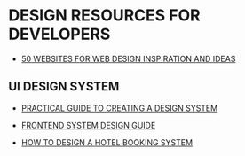 # DESIGN RESOURCES FOR DEVELOPERS

- [50 WEBSITES FOR WEB DESIGN INSPIRATION AND IDEAS](https://dev.to/devluc/50-best-websites-for-web-design-inspiration-and-ideas-be6?context=digest)

## UI DESIGN SYSTEM

- [PRACTICAL GUIDE TO CREATING A DESIGN SYSTEM](https://dev.to/woovi/practical-guide-to-creating-a-design-system-1b3p?ref=dailydev)

- [FRONTEND SYSTEM DESIGN GUIDE](https://javascript.plainenglish.io/front-end-system-design-guide-9a11381f5e81)

- [HOW TO DESIGN A HOTEL BOOKING SYSTEM](https://javascript.plainenglish.io/how-to-design-a-hotel-booking-system-56ef18b6adfc)
